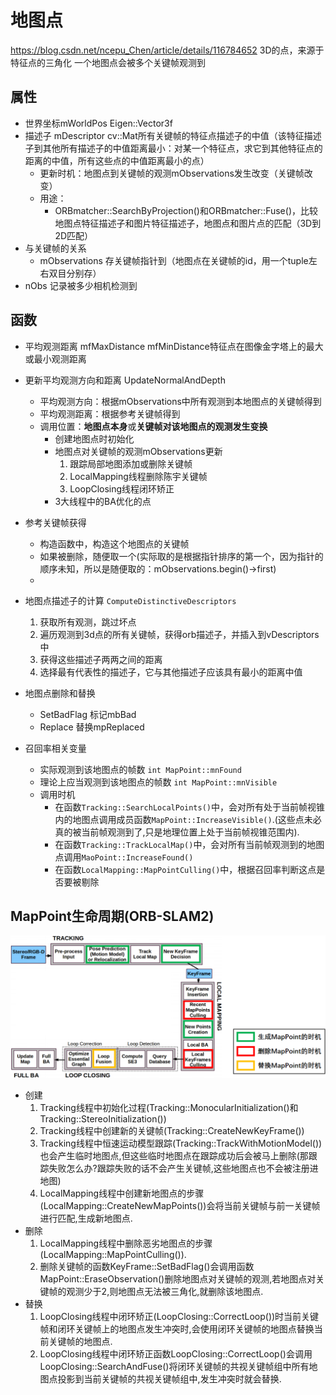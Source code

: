 # 地图点

https://blog.csdn.net/ncepu_Chen/article/details/116784652
3D的点，来源于特征点的三角化
一个地图点会被多个关键帧观测到

## 属性

+ 世界坐标mWorldPos Eigen::Vector3f
+ 描述子 mDescriptor cv::Mat所有关键帧的特征点描述子的中值（该特征描述子到其他所有描述子的中值距离最小：对某一个特征点，求它到其他特征点的距离的中值，所有这些点的中值距离最小的点）
  + 更新时机：地图点到关键帧的观测mObservations发生改变（关键帧改变）
  + 用途：
    + ORBmatcher::SearchByProjection()和ORBmatcher::Fuse()，比较地图点特征描述子和图片特征描述子，地图点和图片点的匹配（3D到2D匹配）
+ 与关键帧的关系
  + mObservations 存关键帧指针到（地图点在关键帧的id，用一个tuple左右双目分别存）
+ nObs 记录被多少相机检测到

## 函数

+ 平均观测距离
  mfMaxDistance mfMinDistance特征点在图像金字塔上的最大或最小观测距离
+ 更新平均观测方向和距离 UpdateNormalAndDepth

  + 平均观测方向：根据mObservations中所有观测到本地图点的关键帧得到
  + 平均观测距离：根据参考关键帧得到
  + 调用位置：**地图点本身**或**关键帧对该地图点的观测发生变换**
    + 创建地图点时初始化
    + 地图点对关键帧的观测mObservations更新
      1. 跟踪局部地图添加或删除关键帧
      2. LocalMapping线程删除陈宇关键帧
      3. LoopClosing线程闭环矫正
    + 3大线程中的BA优化的点
+ 参考关键帧获得

  + 构造函数中，构造这个地图点的关键帧
  + 如果被删除，随便取一个(实际取的是根据指针排序的第一个，因为指针的顺序未知，所以是随便取的：mObservations.begin()->first)
  +
+ 地图点描述子的计算 `ComputeDistinctiveDescriptors`

  1. 获取所有观测，跳过坏点
  2. 遍历观测到3d点的所有关键帧，获得orb描述子，并插入到vDescriptors中
  3. 获得这些描述子两两之间的距离
  4. 选择最有代表性的描述子，它与其他描述子应该具有最小的距离中值
+ 地图点删除和替换

  + SetBadFlag 标记mbBad
  + Replace 替换mpReplaced

+ 召回率相关变量
  + 实际观测到该地图点的帧数 `int MapPoint::mnFound`
  + 理论上应当观测到该地图点的帧数 `int MapPoint::mnVisible`
  + 调用时机
    + 在函数`Tracking::SearchLocalPoints()`中，会对所有处于当前帧视锥内的地图点调用成员函数`MapPoint::IncreaseVisible()`.(这些点未必真的被当前帧观测到了,只是地理位置上处于当前帧视锥范围内).
    + 在函数`Tracking::TrackLocalMap()`中，会对所有当前帧观测到的地图点调用`MaoPoint::IncreaseFound()`
    + 在函数`LocalMapping::MapPointCulling()`中，根据召回率判断这点是否要被剔除

## MapPoint生命周期(ORB-SLAM2)

![](./MapPoint.png)

+ 创建
  1. Tracking线程中初始化过程(Tracking::MonocularInitialization()和Tracking::StereoInitialization())
  2. Tracking线程中创建新的关键帧(Tracking::CreateNewKeyFrame())
  3. Tracking线程中恒速运动模型跟踪(Tracking::TrackWithMotionModel())也会产生临时地图点,但这些临时地图点在跟踪成功后会被马上删除(那跟踪失败怎么办?跟踪失败的话不会产生关键帧,这些地图点也不会被注册进地图)
  4. LocalMapping线程中创建新地图点的步骤(LocalMapping::CreateNewMapPoints())会将当前关键帧与前一关键帧进行匹配,生成新地图点.
+ 删除
  1. LocalMapping线程中删除恶劣地图点的步骤(LocalMapping::MapPointCulling()).
  2. 删除关键帧的函数KeyFrame::SetBadFlag()会调用函数MapPoint::EraseObservation()删除地图点对关键帧的观测,若地图点对关键帧的观测少于2,则地图点无法被三角化,就删除该地图点.
+ 替换
  1. LoopClosing线程中闭环矫正(LoopClosing::CorrectLoop())时当前关键帧和闭环关键帧上的地图点发生冲突时,会使用闭环关键帧的地图点替换当前关键帧的地图点.
  2. LoopClosing线程中闭环矫正函数LoopClosing::CorrectLoop()会调用LoopClosing::SearchAndFuse()将闭环关键帧的共视关键帧组中所有地图点投影到当前关键帧的共视关键帧组中,发生冲突时就会替换.
